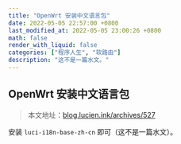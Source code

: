 ```yaml
---
title: "OpenWrt 安装中文语言包"
date: 2022-05-05 22:57:00 +0800
last_modified_at: 2022-05-05 23:00:26 +0800
math: false
render_with_liquid: false
categories: ["程序人生", "软路由"]
description: "这不是一篇水文。"
---
```


## OpenWrt 安装中文语言包

> 本文地址：[blog.lucien.ink/archives/527][this]

安装 `luci-i18n-base-zh-cn` 即可（这不是一篇水文）。

[this]: https://blog.lucien.ink/archives/527/
